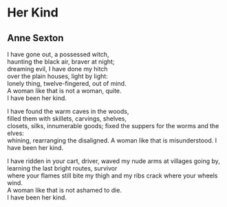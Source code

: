 # Her Kind
## Anne Sexton

I have gone out, a possessed witch,   
haunting the black air, braver at night;   
dreaming evil, I have done my hitch   
over the plain houses, light by light:   
lonely thing, twelve-fingered, out of mind.   
A woman like that is not a woman, quite.   
I have been her kind.

I have found the warm caves in the woods,   
filled them with skillets, carvings, shelves,   
closets, silks, innumerable goods;
fixed the suppers for the worms and the elves:   
whining, rearranging the disaligned.
A woman like that is misunderstood.
I have been her kind.

I have ridden in your cart, driver,
waved my nude arms at villages going by,   
learning the last bright routes, survivor   
where your flames still bite my thigh
and my ribs crack where your wheels wind.   
A woman like that is not ashamed to die.   
I have been her kind.


